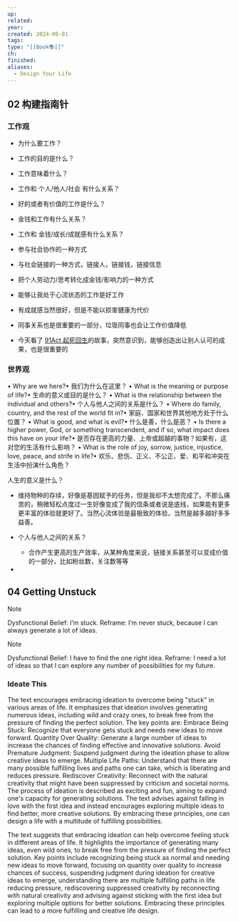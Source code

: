 ```yaml
---
up: 
related: 
year: 
created: 2024-06-01
tags: 
type: "[[Book📚]]"
ch: 
finished: 
aliases:
  - Design Your Life
---
```

## 02 构建指南针


### 工作观

- 为什么要工作？
- 工作的目的是什么？
- 工作意味着什么？
- 工作和 个人/他人/社会 有什么关系？
- 好的或者有价值的工作是什么？
- 金钱和工作有什么关系？
- 工作和 金钱/成长/成就感有什么关系？

- 参与社会协作的一种方式
- 与社会链接的一种方式，链接人，链接钱，链接信息
- 把个人劳动力/思考转化成金钱/影响力的一种方式
- 能够让我处于心流状态的工作是好工作
- 有成就感当然很好，但是不能以损害健康为代价
- 同事关系也是很重要的一部分，垃圾同事也会让工作价值降低
- 今天看了 [91Act 起死回生](https://www.bilibili.com/video/BV1EW421w7AM/?spm_id_from=333.880.my_history.page.click&vd_source=6d4ef5f8b8b73d69ea854cb9321a50ac)的故事，突然意识到，能够创造出让别人认可的成果，也是很重要的


### 世界观

• Why are we here?• 我们为什么在这里？
• What is the meaning or purpose of life?• 生命的意义或目的是什么？
• What is the relationship between the individual and others?• 个人与他人之间的关系是什么？
• Where do family, country, and the rest of the world fit in?• 家庭、国家和世界其他地方处于什么位置？
• What is good, and what is evil?• 什么是善，什么是恶？
• Is there a higher power, God, or something transcendent, and if so, what impact does this have on your life?• 是否存在更高的力量、上帝或超越的事物？如果有，这对您的生活有什么影响？
• What is the role of joy, sorrow, justice, injustice, love, peace, and strife in life?• 欢乐、悲伤、正义、不公正、爱、和平和冲突在生活中扮演什么角色？


人生的意义是什么？
- 维持物种的存续，好像是基因赋予的任务，但是我却不太想完成了。不那么痛苦的，稍微轻松点度过一生好像变成了我的信条或者说是底线，如果能有更多更丰富的体验就更好了。当然心流体验是最极致的体验，当然是越多越好多多益善。

- 个人与他人之间的关系？
	- 合作产生更高的生产效率，从某种角度来说，链接关系甚至可以变成价值的一部分，比如粉丝数，关注数等等
- 

## 04 Getting Unstuck




> [!NOTE]
> Dysfunctional Belief: I’m stuck.
> Reframe: I’m never stuck, because I can always generate a lot of ideas.




> [!NOTE]
> Dysfunctional Belief: I have to find the one right idea.
> Reframe: I need a lot of ideas so that I can explore any number of possibilities for my future.




###  Ideate This

The text encourages embracing ideation to overcome being "stuck" in various areas of life. It emphasizes that ideation involves generating numerous ideas, including wild and crazy ones, to break free from the pressure of finding the perfect solution. 
The key points are:
Embrace Being Stuck: Recognize that everyone gets stuck and needs new ideas to move forward.
Quantity Over Quality: Generate a large number of ideas to increase the chances of finding effective and innovative solutions.
Avoid Premature Judgment: Suspend judgment during the ideation phase to allow creative ideas to emerge.
Multiple Life Paths: Understand that there are many possible fulfilling lives and paths one can take, which is liberating and reduces pressure.
Rediscover Creativity: Reconnect with the natural creativity that might have been suppressed by criticism and societal norms.
The process of ideation is described as exciting and fun, aiming to expand one's capacity for generating solutions. The text advises against falling in love with the first idea and instead encourages exploring multiple ideas to find better, more creative solutions. By embracing these principles, one can design a life with a multitude of fulfilling possibilities.


The text suggests that embracing ideation can help overcome feeling stuck in different areas of life. It highlights the importance of generating many ideas, even wild ones, to break free from the pressure of finding the perfect solution. Key points include recognizing being stuck as normal and needing new ideas to move forward, focusing on quantity over quality to increase chances of success, suspending judgment during ideation for creative ideas to emerge, understanding there are multiple fulfilling paths in life reducing pressure, rediscovering suppressed creativity by reconnecting with natural creativity and advising against sticking with the first idea but exploring multiple options for better solutions. Embracing these principles can lead to a more fulfilling and creative life design.